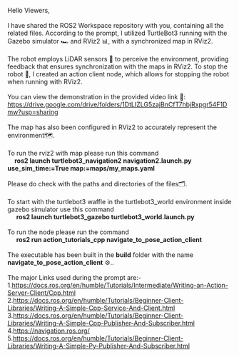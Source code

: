 Hello Viewers,<br><br>
I have shared the ROS2 Workspace repository with you, containing all the related files. According to the prompt, I utilized TurtleBot3 running with the Gazebo simulator 🏎️ and RViz2 📊, with a synchronized map in RViz2.
<br><br>
The robot employs LiDAR sensors 📡 to perceive the environment, providing feedback that ensures synchronization with the maps in RViz2. To stop the robot 🛑, I created an action client node, which allows for stopping the robot when running with RViz2.
<br><br>
You can view the demonstration in the provided video link 🎥:
<br>
https://drive.google.com/drive/folders/1DtLIZLG5zajBnCfT7hbjRxpgr54F1Dmw?usp=sharing
<br><br>
The map has also been configured in RViz2 to accurately represent the environment🗺️.
<br><br>
To run the rviz2 with map please run this command
<br>
&nbsp; &nbsp;&nbsp;**ros2 launch turtlebot3_navigation2 navigation2.launch.py use_sim_time:=True map:=maps/my_maps.yaml**
<br><br>
Please do check with the paths and directories of the files🗂️.
<br><br>
To start with the turtlebot3 waffle in the turtlebot3_world environment inside gazebo simulator use this command
<br>
 &nbsp; &nbsp;&nbsp; **ros2 launch turtlebot3_gazebo turtlebot3_world.launch.py**
<br><br>
To run the node please run the command 
<br>
  &nbsp; &nbsp;&nbsp; **ros2 run action_tutorials_cpp navigate_to_pose_action_client**
<br><br>
The executable has been built in the **build** folder with the name **navigate_to_pose_action_client** ⚙️..
<br><br>
The major Links used during the prompt are:-
<br>
 1.https://docs.ros.org/en/humble/Tutorials/Intermediate/Writing-an-Action-Server-Client/Cpp.html<br>
 2.https://docs.ros.org/en/humble/Tutorials/Beginner-Client-Libraries/Writing-A-Simple-Cpp-Service-And-Client.html<br>
 3.https://docs.ros.org/en/humble/Tutorials/Beginner-Client-Libraries/Writing-A-Simple-Cpp-Publisher-And-Subscriber.html<br>
 4.https://navigation.ros.org/<br>
 5.https://docs.ros.org/en/humble/Tutorials/Beginner-Client-Libraries/Writing-A-Simple-Py-Publisher-And-Subscriber.html<br>



   

  
